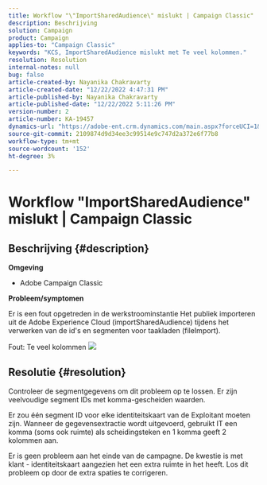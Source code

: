 ```yaml
---
title: Workflow "\"ImportSharedAudience\" mislukt | Campaign Classic"
description: Beschrijving
solution: Campaign
product: Campaign
applies-to: "Campaign Classic"
keywords: "KCS, ImportSharedAudience mislukt met Te veel kolommen."
resolution: Resolution
internal-notes: null
bug: false
article-created-by: Nayanika Chakravarty
article-created-date: "12/22/2022 4:47:31 PM"
article-published-by: Nayanika Chakravarty
article-published-date: "12/22/2022 5:11:26 PM"
version-number: 2
article-number: KA-19457
dynamics-url: "https://adobe-ent.crm.dynamics.com/main.aspx?forceUCI=1&pagetype=entityrecord&etn=knowledgearticle&id=aeced14f-1882-ed11-81ac-6045bd006e5a"
source-git-commit: 2109874d9d34ee3c99514e9c747d2a372e6f77b8
workflow-type: tm+mt
source-wordcount: '152'
ht-degree: 3%

---
```


# Workflow &quot;ImportSharedAudience&quot; mislukt | Campaign Classic

## Beschrijving {#description}


<b>Omgeving</b>

- Adobe Campaign Classic

<b>Probleem/symptomen</b>

Er is een fout opgetreden in de werkstroominstantie Het publiek importeren uit de Adobe Experience Cloud (importSharedAudience) tijdens het verwerken van de id&#39;s en segmenten voor taakladen (fileImport).

Fout: Te veel kolommen
![](https://adobe.sharepoint.com/sites/D365EntAttachments/account/604485c9-a5ed-e811-a94a-000d3a34e4b0/incident/E-000185882/Fileimport%20Error.png)

## Resolutie {#resolution}


Controleer de segmentgegevens om dit probleem op te lossen. Er zijn veelvoudige segment IDs met komma-gescheiden waarden.

Er zou één segment ID voor elke identiteitskaart van de Exploitant moeten zijn. Wanneer de gegevensextractie wordt uitgevoerd, gebruikt IT een komma (soms ook ruimte) als scheidingsteken en 1 komma geeft 2 kolommen aan.

Er is geen probleem aan het einde van de campagne. De kwestie is met klant - identiteitskaart aangezien het een extra ruimte in het heeft. Los dit probleem op door de extra spaties te corrigeren.
